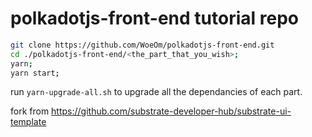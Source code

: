 # polkadotjs-front-end tutorial repo


```bash
git clone https://github.com/WoeOm/polkadotjs-front-end.git
cd ./polkadotjs-front-end/<the_part_that_you_wish>;
yarn;
yarn start;
```

run `yarn-upgrade-all.sh` to upgrade all the dependancies of each part.

fork from https://github.com/substrate-developer-hub/substrate-ui-template
